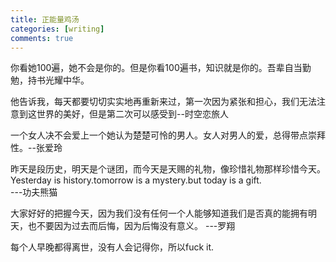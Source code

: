```yaml
---
title: 正能量鸡汤
categories: [writing]
comments: true
---
```


你看她100遍，她不会是你的。但是你看100遍书，知识就是你的。吾辈自当勤勉，持书光耀中华。

他告诉我，每天都要切切实实地再重新来过，第一次因为紧张和担心，我们无法注意到这世界的美好，但是第二次可以感受到--时空恋旅人

一个女人决不会爱上一个她认为楚楚可怜的男人。女人对男人的爱，总得带点崇拜性。--张爱玲

昨天是段历史，明天是个谜团，而今天是天赐的礼物，像珍惜礼物那样珍惜今天。   
Yesterday is history.tomorrow is a mystery.but today is a gift.   
---功夫熊猫

大家好好的把握今天，因为我们没有任何一个人能够知道我们是否真的能拥有明天，也不要因为过去而后悔，因为后悔没有意义。 ---罗翔

每个人早晚都得离世，没有人会记得你，所以fuck it. 